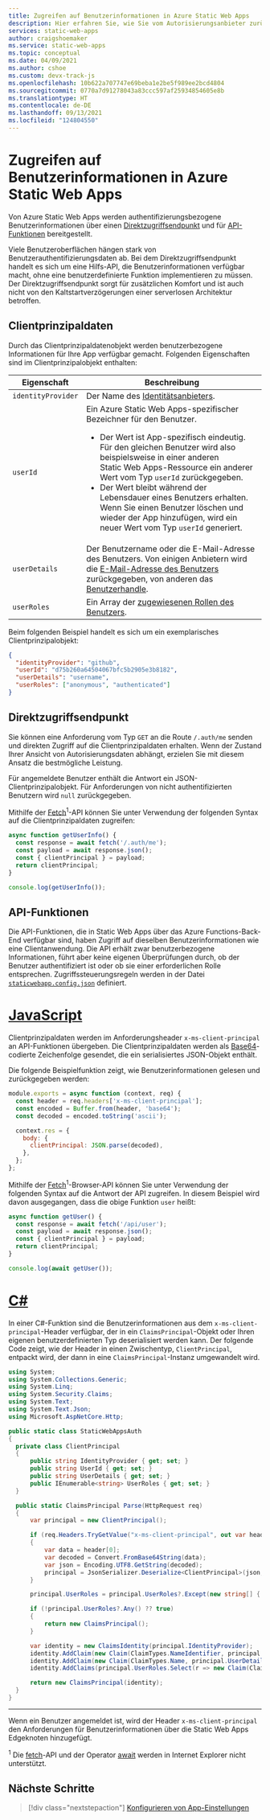 ```yaml
---
title: Zugreifen auf Benutzerinformationen in Azure Static Web Apps
description: Hier erfahren Sie, wie Sie vom Autorisierungsanbieter zurückgegebene Benutzerdaten lesen.
services: static-web-apps
author: craigshoemaker
ms.service: static-web-apps
ms.topic: conceptual
ms.date: 04/09/2021
ms.author: cshoe
ms.custom: devx-track-js
ms.openlocfilehash: 10b622a707747e69beba1e2be5f989ee2bcd4804
ms.sourcegitcommit: 0770a7d91278043a83ccc597af25934854605e8b
ms.translationtype: HT
ms.contentlocale: de-DE
ms.lasthandoff: 09/13/2021
ms.locfileid: "124804550"
---
```

# <a name="accessing-user-information-in-azure-static-web-apps"></a>Zugreifen auf Benutzerinformationen in Azure Static Web Apps

Von Azure Static Web Apps werden authentifizierungsbezogene Benutzerinformationen über einen [Direktzugriffsendpunkt](#direct-access-endpoint) und für [API-Funktionen](#api-functions) bereitgestellt.

Viele Benutzeroberflächen hängen stark von Benutzerauthentifizierungsdaten ab. Bei dem Direktzugriffsendpunkt handelt es sich um eine Hilfs-API, die Benutzerinformationen verfügbar macht, ohne eine benutzerdefinierte Funktion implementieren zu müssen. Der Direktzugriffsendpunkt sorgt für zusätzlichen Komfort und ist auch nicht von den Kaltstartverzögerungen einer serverlosen Architektur betroffen.

## <a name="client-principal-data"></a>Clientprinzipaldaten

Durch das Clientprinzipaldatenobjekt werden benutzerbezogene Informationen für Ihre App verfügbar gemacht. Folgenden Eigenschaften sind im Clientprinzipalobjekt enthalten:

| Eigenschaft           | Beschreibung                                                                                                                                                                                                                                                                                                                                                        |
| ------------------ | ------------------------------------------------------------------------------------------------------------------------------------------------------------------------------------------------------------------------------------------------------------------------------------------------------------------------------------------------------------------ |
| `identityProvider` | Der Name des [Identitätsanbieters](authentication-authorization.md).                                                                                                                                                                                                                                                                                              |
| `userId`           | Ein Azure Static Web Apps-spezifischer Bezeichner für den Benutzer. <ul><li>Der Wert ist App-spezifisch eindeutig. Für den gleichen Benutzer wird also beispielsweise in einer anderen Static Web Apps-Ressource ein anderer Wert vom Typ `userId` zurückgegeben.<li>Der Wert bleibt während der Lebensdauer eines Benutzers erhalten. Wenn Sie einen Benutzer löschen und wieder der App hinzufügen, wird ein neuer Wert vom Typ `userId` generiert.</ul> |
| `userDetails`      | Der Benutzername oder die E-Mail-Adresse des Benutzers. Von einigen Anbietern wird die [E-Mail-Adresse des Benutzers](authentication-authorization.md) zurückgegeben, von anderen das [Benutzerhandle](authentication-authorization.md).                                                                                                                                                                    |
| `userRoles`        | Ein Array der [zugewiesenen Rollen des Benutzers](authentication-authorization.md).                                                                                                                                                                                                                                                                                          |

Beim folgenden Beispiel handelt es sich um ein exemplarisches Clientprinzipalobjekt:

```json
{
  "identityProvider": "github",
  "userId": "d75b260a64504067bfc5b2905e3b8182",
  "userDetails": "username",
  "userRoles": ["anonymous", "authenticated"]
}
```

## <a name="direct-access-endpoint"></a>Direktzugriffsendpunkt

Sie können eine Anforderung vom Typ `GET` an die Route `/.auth/me` senden und direkten Zugriff auf die Clientprinzipaldaten erhalten. Wenn der Zustand Ihrer Ansicht von Autorisierungsdaten abhängt, erzielen Sie mit diesem Ansatz die bestmögliche Leistung.

Für angemeldete Benutzer enthält die Antwort ein JSON-Clientprinzipalobjekt. Für Anforderungen von nicht authentifizierten Benutzern wird `null` zurückgegeben.

Mithilfe der [Fetch](https://developer.mozilla.org/docs/Web/API/Fetch_API/Using_Fetch)<sup>1</sup>-API können Sie unter Verwendung der folgenden Syntax auf die Clientprinzipaldaten zugreifen:

```javascript
async function getUserInfo() {
  const response = await fetch('/.auth/me');
  const payload = await response.json();
  const { clientPrincipal } = payload;
  return clientPrincipal;
}

console.log(getUserInfo());
```

## <a name="api-functions"></a>API-Funktionen

Die API-Funktionen, die in Static Web Apps über das Azure Functions-Back-End verfügbar sind, haben Zugriff auf dieselben Benutzerinformationen wie eine Clientanwendung. Die API erhält zwar benutzerbezogene Informationen, führt aber keine eigenen Überprüfungen durch, ob der Benutzer authentifiziert ist oder ob sie einer erforderlichen Rolle entsprechen. Zugriffssteuerungsregeln werden in der Datei [`staticwebapp.config.json`](configuration.md#routes) definiert.

# <a name="javascript"></a>[JavaScript](#tab/javascript)

Clientprinzipaldaten werden im Anforderungsheader `x-ms-client-principal` an API-Funktionen übergeben. Die Clientprinzipaldaten werden als [Base64](https://www.wikipedia.org/wiki/Base64)-codierte Zeichenfolge gesendet, die ein serialisiertes JSON-Objekt enthält.

Die folgende Beispielfunktion zeigt, wie Benutzerinformationen gelesen und zurückgegeben werden:

```javascript
module.exports = async function (context, req) {
  const header = req.headers['x-ms-client-principal'];
  const encoded = Buffer.from(header, 'base64');
  const decoded = encoded.toString('ascii');

  context.res = {
    body: {
      clientPrincipal: JSON.parse(decoded),
    },
  };
};
```

Mithilfe der [Fetch](https://developer.mozilla.org/docs/Web/API/Fetch_API/Using_Fetch)<sup>1</sup>-Browser-API können Sie unter Verwendung der folgenden Syntax auf die Antwort der API zugreifen. In diesem Beispiel wird davon ausgegangen, dass die obige Funktion `user` heißt:

```javascript
async function getUser() {
  const response = await fetch('/api/user');
  const payload = await response.json();
  const { clientPrincipal } = payload;
  return clientPrincipal;
}

console.log(await getUser());
```

# <a name="c"></a>[C#](#tab/csharp)

In einer C#-Funktion sind die Benutzerinformationen aus dem `x-ms-client-principal`-Header verfügbar, der in ein `ClaimsPrincipal`-Objekt oder Ihren eigenen benutzerdefinierten Typ deserialisiert werden kann. Der folgende Code zeigt, wie der Header in einen Zwischentyp, `ClientPrincipal`, entpackt wird, der dann in eine `ClaimsPrincipal`-Instanz umgewandelt wird.

```csharp
using System;
using System.Collections.Generic;
using System.Linq;
using System.Security.Claims;
using System.Text;
using System.Text.Json;
using Microsoft.AspNetCore.Http;

public static class StaticWebAppsAuth
{
  private class ClientPrincipal
  {
      public string IdentityProvider { get; set; }
      public string UserId { get; set; }
      public string UserDetails { get; set; }
      public IEnumerable<string> UserRoles { get; set; }
  }

  public static ClaimsPrincipal Parse(HttpRequest req)
  {
      var principal = new ClientPrincipal();

      if (req.Headers.TryGetValue("x-ms-client-principal", out var header))
      {
          var data = header[0];
          var decoded = Convert.FromBase64String(data);
          var json = Encoding.UTF8.GetString(decoded);
          principal = JsonSerializer.Deserialize<ClientPrincipal>(json, new JsonSerializerOptions { PropertyNameCaseInsensitive = true });
      }

      principal.UserRoles = principal.UserRoles?.Except(new string[] { "anonymous" }, StringComparer.CurrentCultureIgnoreCase);

      if (!principal.UserRoles?.Any() ?? true)
      {
          return new ClaimsPrincipal();
      }

      var identity = new ClaimsIdentity(principal.IdentityProvider);
      identity.AddClaim(new Claim(ClaimTypes.NameIdentifier, principal.UserId));
      identity.AddClaim(new Claim(ClaimTypes.Name, principal.UserDetails));
      identity.AddClaims(principal.UserRoles.Select(r => new Claim(ClaimTypes.Role, r)));

      return new ClaimsPrincipal(identity);
  }
}
```

---

Wenn ein Benutzer angemeldet ist, wird der Header `x-ms-client-principal` den Anforderungen für Benutzerinformationen über die Static Web Apps Edgeknoten hinzugefügt.

<sup>1</sup> Die [fetch](https://caniuse.com/#feat=fetch)-API und der Operator [await](https://caniuse.com/#feat=mdn-javascript_operators_await) werden in Internet Explorer nicht unterstützt.

## <a name="next-steps"></a>Nächste Schritte

> [!div class="nextstepaction"]
> [Konfigurieren von App-Einstellungen](application-settings.md)
